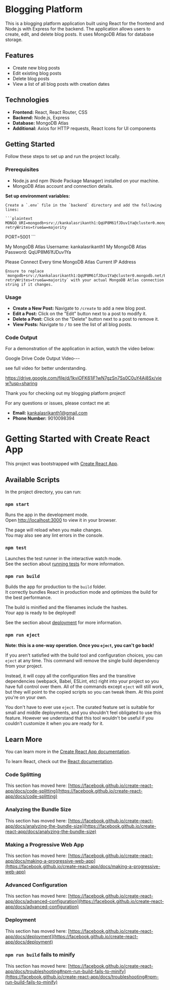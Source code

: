 # Blogging Platform

This is a blogging platform application built using React for the frontend and Node.js with Express for the backend. The application allows users to create, edit, and delete blog posts. It uses MongoDB Atlas for database storage.




## Features

- Create new blog posts
- Edit existing blog posts
- Delete blog posts
- View a list of all blog posts with creation dates


## Technologies

- **Frontend:** React, React Router, CSS
- **Backend:** Node.js, Express
- **Database:** MongoDB Atlas
- **Additional:** Axios for HTTP requests, React Icons for UI components

## Getting Started

Follow these steps to set up and run the project locally.

### Prerequisites

- Node.js and npm (Node Package Manager) installed on your machine.
- MongoDB Atlas account and connection details.


 **Set up environment variables:**

    Create a `.env` file in the `backend` directory and add the following lines:

    ```plaintext
    MONGO_URI=mongodb+srv://kankalasrikanth1:QqUP8M61fJDuv1Ya@cluster0.mongodb.net/Blog_posts?retryWrites=true&w=majority
PORT=5001
    ```

My MongoDB Atlas Username: kankalasrikanth1
My MongoDB Atlas Password: QqUP8M61fJDuv1Ya

Please Connect Every time  MongoDB Atlas Current IP Address

    Ensure to replace `mongodb+srv://kankalasrikanth1:QqUP8M61fJDuv1Ya@cluster0.mongodb.net/Blog_posts?retryWrites=true&w=majority` with your actual MongoDB Atlas connection string if it changes.



### Usage

- **Create a New Post:** Navigate to `/create` to add a new blog post.
- **Edit a Post:** Click on the "Edit" button next to a post to modify it.
- **Delete a Post:** Click on the "Delete" button next to a post to remove it.
- **View Posts:** Navigate to `/` to see the list of all blog posts.

### Code Output

For a demonstration of the application in action, watch the video below:

Google Drive Code Output Video---
 
 see full video for better understanding. 

https://drive.google.com/file/d/1kviOFK61iF1wN7gzSn7Ss0C0uY4Aj8Sx/view?usp=sharing 

Thank you for checking out my blogging platform project!


For any questions or issues, please contact me at:

- **Email:** kankalasrikanth1@gmail.com
- **Phone Number:** 9010098394






# Getting Started with Create React App

This project was bootstrapped with [Create React App](https://github.com/facebook/create-react-app).

## Available Scripts

In the project directory, you can run:

### `npm start`

Runs the app in the development mode.\
Open [http://localhost:3000](http://localhost:3000) to view it in your browser.

The page will reload when you make changes.\
You may also see any lint errors in the console.

### `npm test`

Launches the test runner in the interactive watch mode.\
See the section about [running tests](https://facebook.github.io/create-react-app/docs/running-tests) for more information.

### `npm run build`

Builds the app for production to the `build` folder.\
It correctly bundles React in production mode and optimizes the build for the best performance.

The build is minified and the filenames include the hashes.\
Your app is ready to be deployed!

See the section about [deployment](https://facebook.github.io/create-react-app/docs/deployment) for more information.

### `npm run eject`

**Note: this is a one-way operation. Once you `eject`, you can't go back!**

If you aren't satisfied with the build tool and configuration choices, you can `eject` at any time. This command will remove the single build dependency from your project.

Instead, it will copy all the configuration files and the transitive dependencies (webpack, Babel, ESLint, etc) right into your project so you have full control over them. All of the commands except `eject` will still work, but they will point to the copied scripts so you can tweak them. At this point you're on your own.

You don't have to ever use `eject`. The curated feature set is suitable for small and middle deployments, and you shouldn't feel obligated to use this feature. However we understand that this tool wouldn't be useful if you couldn't customize it when you are ready for it.

## Learn More

You can learn more in the [Create React App documentation](https://facebook.github.io/create-react-app/docs/getting-started).

To learn React, check out the [React documentation](https://reactjs.org/).

### Code Splitting

This section has moved here: [https://facebook.github.io/create-react-app/docs/code-splitting](https://facebook.github.io/create-react-app/docs/code-splitting)

### Analyzing the Bundle Size

This section has moved here: [https://facebook.github.io/create-react-app/docs/analyzing-the-bundle-size](https://facebook.github.io/create-react-app/docs/analyzing-the-bundle-size)

### Making a Progressive Web App

This section has moved here: [https://facebook.github.io/create-react-app/docs/making-a-progressive-web-app](https://facebook.github.io/create-react-app/docs/making-a-progressive-web-app)

### Advanced Configuration

This section has moved here: [https://facebook.github.io/create-react-app/docs/advanced-configuration](https://facebook.github.io/create-react-app/docs/advanced-configuration)

### Deployment

This section has moved here: [https://facebook.github.io/create-react-app/docs/deployment](https://facebook.github.io/create-react-app/docs/deployment)

### `npm run build` fails to minify

This section has moved here: [https://facebook.github.io/create-react-app/docs/troubleshooting#npm-run-build-fails-to-minify](https://facebook.github.io/create-react-app/docs/troubleshooting#npm-run-build-fails-to-minify)
